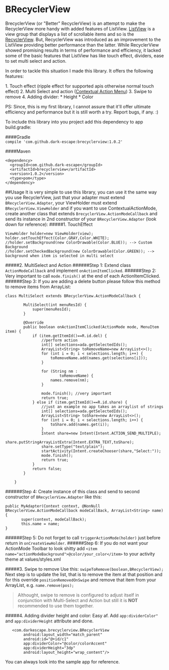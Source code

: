# BRecyclerView
<p>
BrecyclerView (or "Better" RecyclerView) is an attempt to make the RecyclerView more handy with added features of ListView.
<a href="https://developer.android.com/reference/android/widget/ListView.html">ListView</a> is a view group that displays a list of scrollable items and so is the <a href="https://developer.android.com/reference/android/support/v7/widget/RecyclerView.html">RecyclerView</a>. But, RecyclerView was introduced as an improvement to the ListView providing better performance than the latter. While RecyclerView showed promising results in terms of performance and efficiency, it lacked some of the basic features that ListView has like touch effect, dividers, ease to set multi select and action. 
<p>
In order to tackle this situation I made this library. It offers the following features:
<p>
1. Touch effect (ripple effect for supported apis otherwise normal touch effect)  
2. Multi Select and action (<a href="https://developer.android.com/guide/topics/ui/menus.html#CAB">Contextual Action Menu</a>)  
3. Swipe to remove  
4. Adding divider:
  * Height
  * Color

PS: Since, this is my first library, I cannot assure that it'll offer ultimate efficiency and performance but it is still worth a try. Report bugs, if any. :) 

To include this library into you project add this dependency to app build.gradle:

####Gradle  
<code>compile 'com.github.dark-escape:brecyclerview:1.0.2'</code>

####Maven
```
<dependency>
  <groupId>com.github.dark-escape</groupId>
  <artifactId>brecyclerview</artifactId>
  <version>1.0.2</version>
  <type>pom</type>
</dependency>
```
##Usage
It is very simple to use this library, you can use it the same way you use RecyclerView, just that your adapter must extend `BRecyclerView.Adapter`, your ViewHolder must extend `BRecyclerView.ViewHolder` and if you want to use ContextualActionMode, create another class that extends `BrecyclerView.ActionModeCallback` and send its instance in 2nd constructor of your `BRecyclerView.Adapter` (look down for reference):
#####1. TouchEffect
```
ViewHolder holder=new ViewHolder(view);
holder.setTouchEffect(Color.GRAY,Color.WHITE);
//holder.setBackground(new ColorDrawable(Color.BLUE)); --> Custom Background
//holder.setCheckedBackground(new ColorDrawable(Color.GREEN)); --> background when item is selected in multi select
```
#####2. MultiSelect and Action
######Step 1:
Extend class `ActionModeCallback` and implement `onActionItemClicked`.
######Step 2:
Very important to call `mode.finish()` at the end of each ActionItemClicked.
######Step 3:
If you are adding a delete button please follow this method to remove items from ArrayList:

```
class MultiSelect extends BRecyclerView.ActionModeCallback {

        MultiSelect(int menuResId) {
            super(menuResId);
        }

        @Override
        public boolean onActionItemClicked(ActionMode mode, MenuItem item) {
            if (item.getItemId()==R.id.del) {
                //perform action
                int[] selections=ada.getSelectedIds();
                ArrayList<String> toRemoveName=new ArrayList<>();
                for (int i = 0; i < selections.length; i++) {
                    toRemoveName.add(names.get(selections[i]));
                }

                for (String nm :
                        toRemoveName) {
                    names.remove(nm);
                }

                mode.finish(); //very important
                return true;
            } else if (item.getItemId()==R.id.share) {
                //just an example no app takes an arraylist of strings
                int[] selections=ada.getSelectedIds();
                ArrayList<String> toShare=new ArrayList<>();
                for (int i = 0; i < selections.length; i++) {
                    toShare.add(names.get(i));
                }
                Intent share=new Intent(Intent.ACTION_SEND_MULTIPLE);
                share.putStringArrayListExtra(Intent.EXTRA_TEXT,toShare);
                share.setType("text/plain");
                startActivity(Intent.createChooser(share,"Select:"));
                mode.finish();
                return true;
            }
            return false;
        }

    }
```
######Step 4:
Create instance of this class and send to second constructor of `BRecyclerView.Adapter` like this:
```
public MyAdapter(Context context, @NonNull BRecyclerView.ActionModeCallback modeCallBack, ArrayList<String> name) {
       super(context, modeCallBack);
       this.name = name;
}
```
######Step 5:
Do not forget to call `triggerActionMode(holder)` just before return in `onCreateViewHolder`.
######Step 6:
If you do not want your ActionMode Toolbar to look shitty add `<item name="actionModeBackground">@color/your_color</item>` to your activity theme at values/styles.xml

#####3. Swipe to remove
Use this:
`swipeToRemove(boolean,BRecyclerView);`
Next step is to update the list, that is to remove the item at that position and for this override `positionRemovedOnSwipe` and
remove that item from your ArrayList, e.g. `name.remove(pos);`

> Althought, swipe to remove is configured to adjust itself in conjunction with Multi-Select and Action but still it is **NOT** recommended to use them together.

#####4. Adding divider height and color:
Easy af. Add `app:dividerColor"` and `app:dividerHeight` attribute and done.
```
   <com.darkescape.brecyclerview.BRecyclerView
        android:layout_width="match_parent"
        android:id="@+id/c1"
        app:dividerColor="@color/colorAccent"
        app:dividerHeight="3dp"
        android:layout_height="wrap_content"/>
  ```
  
You can always look into the sample app for reference.
